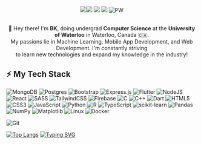 <div align="center"><img src="https://capsule-render.vercel.app/api?type=waving&height=250&color=gradient&text=👋%20Hi,%20my%20name%20is%20BK&desc=I'm%20an%20aspiring%20software%20engineer.&fontSize=40&fontColor=FFFFFF&animation=fadeIn&reversal=false"><img src="https://img.shields.io/badge/Instagram-%23E4405F.svg?style=for-the-badge&logo=Instagram&logoColor=white">
<a href="https://www.linkedin.com/in/bkctrl/"><img src="https://img.shields.io/badge/linkedin-%230077B5.svg?style=for-the-badge&logo=linkedin&logoColor=white"></a>
<img src="https://img.shields.io/badge/Email-0078D4?style=for-the-badge&logo=microsoft-outlook&logoColor=white">
<img src="https://img.shields.io/badge/personal website-000000?style=for-the-badge&logo=About.me&logoColor=white" alt="PW">
</div>
<p align="center"></br>👋 Hey there! I'm <b>BK</b>, doing undergrad <b>Computer Science</b> at the <b>University of Waterloo</b> in Waterloo, Canada 🇨🇦. </br>
My passions lie in Machine Learning, Mobile App Development, and Web Development. I'm constantly striving</br> to learn new
technologies and expand my knowledge in the industry!</p>


## ⚡ My Tech Stack
![MongoDB](https://img.shields.io/badge/MongoDB-%234ea94b.svg?style=for-the-badge&logo=mongodb&logoColor=white)
	![Postgres](https://img.shields.io/badge/postgres-%23316192.svg?style=for-the-badge&logo=postgresql&logoColor=white)
 ![Bootstrap](https://img.shields.io/badge/bootstrap-%238511FA.svg?style=for-the-badge&logo=bootstrap&logoColor=white)
![Express.js](https://img.shields.io/badge/express.js-%23404d59.svg?style=for-the-badge&logo=express&logoColor=%2361DAFB)
![Flutter](https://img.shields.io/badge/Flutter-%2302569B.svg?style=for-the-badge&logo=Flutter&logoColor=white)
![NodeJS](https://img.shields.io/badge/node.js-6DA55F?style=for-the-badge&logo=node.js&logoColor=white)
![React](https://img.shields.io/badge/react-%2320232a.svg?style=for-the-badge&logo=react&logoColor=%2361DAFB)
![SASS](https://img.shields.io/badge/SASS-hotpink.svg?style=for-the-badge&logo=SASS&logoColor=white)
![TailwindCSS](https://img.shields.io/badge/tailwindcss-%2338B2AC.svg?style=for-the-badge&logo=tailwind-css&logoColor=white)
![Firebase](https://img.shields.io/badge/firebase-%23039BE5.svg?style=for-the-badge&logo=firebase)
![C](https://img.shields.io/badge/c-%2300599C.svg?style=for-the-badge&logo=c&logoColor=white)
![C++](https://img.shields.io/badge/c++-%2300599C.svg?style=for-the-badge&logo=c%2B%2B&logoColor=white)
![Dart](https://img.shields.io/badge/dart-%230175C2.svg?style=for-the-badge&logo=dart&logoColor=white)
![HTML5](https://img.shields.io/badge/html5-%23E34F26.svg?style=for-the-badge&logo=html5&logoColor=white)
![CSS3](https://img.shields.io/badge/css3-%231572B6.svg?style=for-the-badge&logo=css3&logoColor=white)
![JavaScript](https://img.shields.io/badge/javascript-%23323330.svg?style=for-the-badge&logo=javascript&logoColor=%23F7DF1E)
![Python](https://img.shields.io/badge/python-3670A0?style=for-the-badge&logo=python&logoColor=ffdd54)
![R](https://img.shields.io/badge/r-%23276DC3.svg?style=for-the-badge&logo=r&logoColor=white)
![TypeScript](https://img.shields.io/badge/typescript-%23007ACC.svg?style=for-the-badge&logo=typescript&logoColor=white)
![scikit-learn](https://img.shields.io/badge/scikit--learn-%23F7931E.svg?style=for-the-badge&logo=scikit-learn&logoColor=white)
![Pandas](https://img.shields.io/badge/pandas-%23150458.svg?style=for-the-badge&logo=pandas&logoColor=white)
![NumPy](https://img.shields.io/badge/numpy-%23013243.svg?style=for-the-badge&logo=numpy&logoColor=white)
![Matplotlib](https://img.shields.io/badge/Matplotlib-%23ffffff.svg?style=for-the-badge&logo=Matplotlib&logoColor=black)
![Linux](https://img.shields.io/badge/Linux-FCC624?style=for-the-badge&logo=linux&logoColor=black)
	![Docker](https://img.shields.io/badge/docker-%230db7ed.svg?style=for-the-badge&logo=docker&logoColor=white)


![Git](https://img.shields.io/badge/git-%23F05033.svg?style=for-the-badge&logo=git&logoColor=white)

[![Top Langs](https://github-readme-stats.vercel.app/api/top-langs/?username=bkctrl)](https://github.com/anuraghazra/github-readme-stats)
[![Typing SVG](https://readme-typing-svg.demolab.com/?lines=첫번째+줄+의+텍스트;두번째+줄+의+텍스트)](https://git.io/typing-svg)
